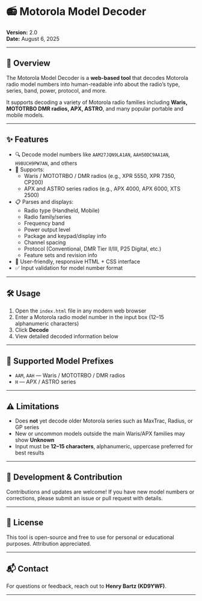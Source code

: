 # 📻 Motorola Model Decoder

**Version:** 2.0  
**Date:** August 6, 2025

---

## 🚀 Overview

The Motorola Model Decoder is a **web-based tool** that decodes Motorola radio model numbers into human-readable info about the radio’s type, series, band, power, protocol, and more.

It supports decoding a variety of Motorola radio families including **Waris, MOTOTRBO DMR radios, APX, ASTRO**, and many popular portable and mobile models.

---

## ✨ Features

- 🔍 Decode model numbers like `AAM27JQN9LA1AN`, `AAH50DC9AA1AN`, `H98UCH9PW7AN`, and others  
- 📡 Supports:
  - Waris / MOTOTRBO / DMR radios (e.g., XPR 5550, XPR 7350, CP200)  
  - APX and ASTRO series radios (e.g., APX 4000, APX 6000, XTS 2500)  
- 📋 Parses and displays:
  - Radio type (Handheld, Mobile)  
  - Radio family/series  
  - Frequency band  
  - Power output level  
  - Package and keypad/display info  
  - Channel spacing  
  - Protocol (Conventional, DMR Tier II/III, P25 Digital, etc.)  
  - Feature sets and revision info  
- 🎨 User-friendly, responsive HTML + CSS interface  
- ✅ Input validation for model number format  

---

## 🛠️ Usage

1. Open the `index.html` file in any modern web browser  
2. Enter a Motorola radio model number in the input box (12–15 alphanumeric characters)  
3. Click **Decode**  
4. View detailed decoded information below  

---

## 📌 Supported Model Prefixes

- `AAM`, `AAH` — Waris / MOTOTRBO / DMR radios  
- `H` — APX / ASTRO series  

---

## ⚠️ Limitations

- Does **not** yet decode older Motorola series such as MaxTrac, Radius, or GP series  
- New or uncommon models outside the main Waris/APX families may show **Unknown**  
- Input must be **12–15 characters**, alphanumeric, uppercase preferred for best results  

---

## 🤝 Development & Contribution

Contributions and updates are welcome! If you have new model numbers or corrections, please submit an issue or pull request with details.

---

## 📄 License

This tool is open-source and free to use for personal or educational purposes. Attribution appreciated.

---

## 📬 Contact

For questions or feedback, reach out to **Henry Bartz (KD9YWF)**.

---
